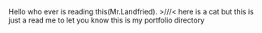 
Hello who ever is reading this(Mr.Landfried). >///<
here is a cat but this is just a read me to let you know this is my portfolio directory
